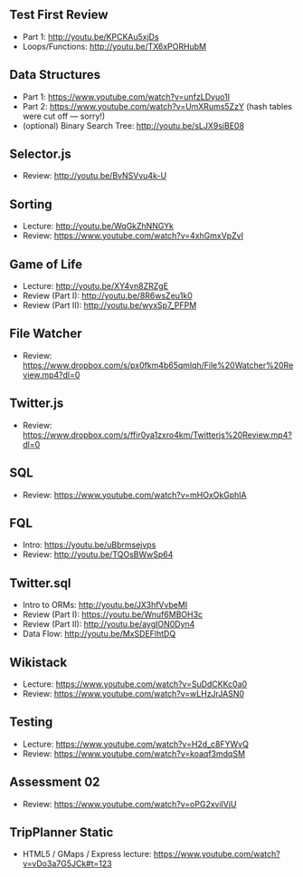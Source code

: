 

## Test First Review
* Part 1: http://youtu.be/KPCKAu5xjDs
* Loops/Functions: http://youtu.be/TX6xPORHubM

## Data Structures
* Part 1: https://www.youtube.com/watch?v=unfzLDyuo1I
* Part 2: https://www.youtube.com/watch?v=UmXRums5ZzY (hash tables were cut off — sorry!)
* (optional) Binary Search Tree: http://youtu.be/sLJX9sjBE08

## Selector.js
* Review: http://youtu.be/BvNSVvu4k-U

## Sorting
* Lecture: http://youtu.be/WqGkZhNNGYk
* Review: https://www.youtube.com/watch?v=4xhGmxVpZvI

## Game of Life
* Lecture: http://youtu.be/XY4vn8ZRZgE
* Review (Part I): http://youtu.be/8R6wsZeu1k0
* Review (Part II): http://youtu.be/wyxSp7_PFPM

## File Watcher
* Review: https://www.dropbox.com/s/px0fkm4b65qmlqh/File%20Watcher%20Review.mp4?dl=0

## Twitter.js
* Review: https://www.dropbox.com/s/ffir0ya1zxro4km/Twitterjs%20Review.mp4?dl=0

## SQL
* Review: https://www.youtube.com/watch?v=mHOxOkGphlA

## FQL
* Intro: https://youtu.be/uBbrmsejvps
* Review: http://youtu.be/TQOsBWwSp64

## Twitter.sql
* Intro to ORMs: http://youtu.be/JX3hfVvbeMI
* Review (Part I): https://youtu.be/Wnuf6MBOH3c
* Review (Part II): http://youtu.be/aygION0Dyn4
* Data Flow: http://youtu.be/MxSDEFlhtDQ

## Wikistack
* Lecture: https://www.youtube.com/watch?v=SuDdCKKc0a0
* Review: https://www.youtube.com/watch?v=wLHzJrJASN0

## Testing
* Lecture: https://www.youtube.com/watch?v=H2d_c8FYWvQ
* Review: https://www.youtube.com/watch?v=koaqf3mdqSM

## Assessment 02
* Review: https://www.youtube.com/watch?v=oPG2xvilVjU

## TripPlanner Static
* HTML5 / GMaps / Express lecture: https://www.youtube.com/watch?v=vDo3a7G5JCk#t=123
